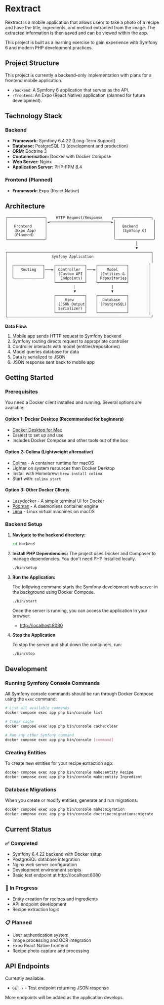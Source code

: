 # Rextract

Rextract is a mobile application that allows users to take a photo of a recipe and have the title, ingredients, and method extracted from the image. The extracted information is then saved and can be viewed within the app.

This project is built as a learning exercise to gain experience with Symfony 6 and modern PHP development practices.

## Project Structure

This project is currently a backend-only implementation with plans for a frontend mobile application.

-   `/backend`: A Symfony 6 application that serves as the API.
-   `/frontend`: An Expo (React Native) application (planned for future development).

## Technology Stack

### Backend

-   **Framework:** Symfony 6.4.22 (Long-Term Support)
-   **Database:** PostgreSQL 13 (development and production)
-   **ORM:** Doctrine 3
-   **Containerisation:** Docker with Docker Compose
-   **Web Server:** Nginx
-   **Application Server:** PHP-FPM 8.4

### Frontend (Planned)

-   **Framework:** Expo (React Native)

## Architecture

```
┌─────────────────┐    HTTP Request/Response    ┌─────────────────┐
│                 │◄────────────────────────────►│                 │
│   Frontend      │                              │   Backend       │
│   (Expo App)    │                              │   (Symfony 6)   │
│   (Planned)     │                              │                 │
└─────────────────┘                              └─────────────────┘
                                                           │
                                                           ▼
┌─────────────────────────────────────────────────────────────────┐
│                    Symfony Application                          │
│                                                                 │
│  ┌─────────────┐    ┌─────────────┐    ┌─────────────┐         │
│  │   Routing   │───►│ Controller  │───►│    Model    │         │
│  │             │    │ (Custom API │    │ (Entities & │         │
│  └─────────────┘    │  Endpoints) │    │ Repositories│         │
│                     └─────────────┘    └─────────────┘         │
│                              │                │                │
│                              ▼                ▼                │
│                     ┌─────────────┐    ┌─────────────┐         │
│                     │    View     │    │  Database   │         │
│                     │ (JSON Output│    │ (PostgreSQL)│         │
│                     │ Serializer) │    │             │         │
│                     └─────────────┘    └─────────────┘         │
└─────────────────────────────────────────────────────────────────┘
```

**Data Flow:**
1. Mobile app sends HTTP request to Symfony backend
2. Symfony routing directs request to appropriate controller
3. Controller interacts with model (entities/repositories)
4. Model queries database for data
5. Data is serialized to JSON
6. JSON response sent back to mobile app

## Getting Started

### Prerequisites

You need a Docker client installed and running. Several options are available:

#### Option 1: Docker Desktop (Recommended for beginners)
-   [Docker Desktop for Mac](https://www.docker.com/products/docker-desktop/)
-   Easiest to set up and use
-   Includes Docker Compose and other tools out of the box

#### Option 2: Colima (Lightweight alternative)
-   [Colima](https://github.com/abiosoft/colima) - A container runtime for macOS
-   Lighter on system resources than Docker Desktop
-   Install with Homebrew: `brew install colima`
-   Start with: `colima start`

#### Option 3: Other Docker Clients
-   [Lazydocker](https://github.com/jesseduffield/lazydocker) - A simple terminal UI for Docker
-   [Podman](https://podman.io/) - A daemonless container engine
-   [Lima](https://github.com/lima-vm/lima) - Linux virtual machines on macOS

### Backend Setup

1.  **Navigate to the backend directory:**
    ```bash
    cd backend
    ```

2.  **Install PHP Dependencies:**
    The project uses Docker and Composer to manage dependencies. You don't need PHP installed locally.
    ```bash
    ./bin/setup
    ```

3.  **Run the Application:**

    The following command starts the Symfony development web server in the background using Docker Compose.

    ```bash
    ./bin/start
    ```

    Once the server is running, you can access the application in your browser:
    -   [http://localhost:8080](http://localhost:8080)

4.  **Stop the Application**

    To stop the server and shut down the containers, run:
    ```bash
    ./bin/stop
    ```

## Development

### Running Symfony Console Commands

All Symfony console commands should be run through Docker Compose using the `exec` command:

```bash
# List all available commands
docker compose exec app php bin/console list

# Clear cache
docker compose exec app php bin/console cache:clear

# Run any other Symfony command
docker compose exec app php bin/console [command]
```

### Creating Entities

To create new entities for your recipe extraction app:

```bash
docker compose exec app php bin/console make:entity Recipe
docker compose exec app php bin/console make:entity Ingredient
```

### Database Migrations

When you create or modify entities, generate and run migrations:

```bash
docker compose exec app php bin/console make:migration
docker compose exec app php bin/console doctrine:migrations:migrate
```

## Current Status

### ✅ Completed
-   Symfony 6.4.22 backend with Docker setup
-   PostgreSQL database integration
-   Nginx web server configuration
-   Development environment scripts
-   Basic test endpoint at http://localhost:8080

### 🚧 In Progress
-   Entity creation for recipes and ingredients
-   API endpoint development
-   Recipe extraction logic

### 📋 Planned
-   User authentication system
-   Image processing and OCR integration
-   Expo React Native frontend
-   Recipe photo capture and processing

## API Endpoints

Currently available:
-   `GET /` - Test endpoint returning JSON response

More endpoints will be added as the application develops.